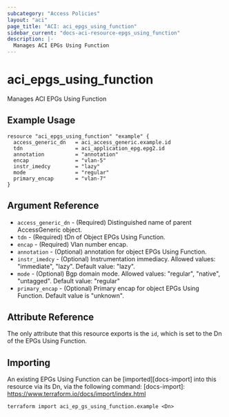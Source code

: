 ```yaml
---
subcategory: "Access Policies"
layout: "aci"
page_title: "ACI: aci_epgs_using_function"
sidebar_current: "docs-aci-resource-epgs_using_function"
description: |-
  Manages ACI EPGs Using Function
---
```


# aci_epgs_using_function #

Manages ACI EPGs Using Function

## Example Usage ##

```hcl
resource "aci_epgs_using_function" "example" {
  access_generic_dn   = aci_access_generic.example.id
  tdn                 = aci_application_epg.epg2.id
  annotation          = "annotation"
  encap               = "vlan-5"
  instr_imedcy        = "lazy"
  mode                = "regular"
  primary_encap       = "vlan-7"
}
```

## Argument Reference ##

* `access_generic_dn` - (Required) Distinguished name of parent AccessGeneric object.
* `tdn` - (Required) tDn of Object EPGs Using Function.
* `encap` - (Required) Vlan number encap. 
* `annotation` - (Optional) annotation for object EPGs Using Function.
* `instr_imedcy` - (Optional) Instrumentation immediacy.
Allowed values: "immediate", "lazy". Default value: "lazy".
* `mode` - (Optional) Bgp domain mode.
Allowed values: "regular", "native", "untagged". Default value: "regular"
* `primary_encap` - (Optional) Primary encap for object EPGs Using Function. Default value is "unknown".

## Attribute Reference

The only attribute that this resource exports is the `id`, which is set to the
Dn of the EPGs Using Function.

## Importing ##

An existing EPGs Using Function can be [imported][docs-import] into this resource via its Dn, via the following command:
[docs-import]: https://www.terraform.io/docs/import/index.html

```
terraform import aci_ep_gs_using_function.example <Dn>
```
